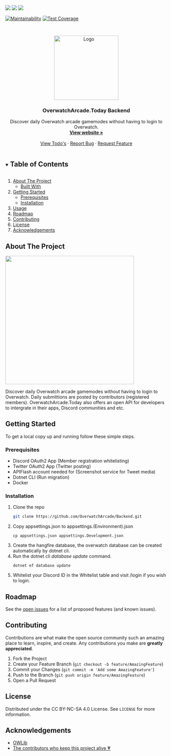 <!-- PROJECT SHIELDS -->
<!--
*** I'm using markdown "reference style" links for readability.
*** Reference links are enclosed in brackets [ ] instead of parentheses ( ).
*** See the bottom of this document for the declaration of the reference variables
*** for contributors-url, forks-url, etc. This is an optional, concise syntax you may use.
*** https://www.markdownguide.org/basic-syntax/#reference-style-links
-->
![](https://img.shields.io/github/stars/OverwatchArcade/Backend)
![](https://img.shields.io/github/issues/OverwatchArcade/Backend)
![](https://img.shields.io/github/workflow/status/overwatcharcade/backend/Main)

[![Maintainability](https://api.codeclimate.com/v1/badges/d2022cf80cb7eea655e6/maintainability)](https://codeclimate.com/github/OverwatchArcade/Backend/maintainability)
[![Test Coverage](https://api.codeclimate.com/v1/badges/d2022cf80cb7eea655e6/test_coverage)](https://codeclimate.com/github/OverwatchArcade/Backend/test_coverage)


<!-- PROJECT LOGO -->
<br />
<p align="center">
  <a href="https://github.com/OverwatchArcade/Backend">
    <img src="https://i.imgur.com/9vS4il3.jpg" alt="Logo" width="200" height="200">
  </a>

<h3 align="center">OverwatchArcade.Today Backend</h3>
  <p align="center">
    Discover daily Overwatch arcade gamemodes without having to login to Overwatch.
    <br />
    <a href="https://overwatcharcade.today/"><strong>View website »</strong></a>
    <br />
    <br />
    <a href="https://github.com/OverwatchArcade/Backend/projects/1">View Todo's</a>
    ·
    <a href="https://github.com/OverwatchArcade/Backend/issues">Report Bug</a>
    ·
    <a href="https://github.com/OverwatchArcade/Backend/issues">Request Feature</a>
  </p>

<!-- TABLE OF CONTENTS -->
<details open="open">
  <summary><h2 style="display: inline-block">Table of Contents</h2></summary>
  <ol>
    <li>
      <a href="#about-the-project">About The Project</a>
      <ul>
        <li><a href="#built-with">Built With</a></li>
      </ul>
    </li>
    <li>
      <a href="#getting-started">Getting Started</a>
      <ul>
        <li><a href="#prerequisites">Prerequisites</a></li>
        <li><a href="#installation">Installation</a></li>
      </ul>
    </li>
    <li><a href="#usage">Usage</a></li>
    <li><a href="#roadmap">Roadmap</a></li>
    <li><a href="#contributing">Contributing</a></li>
    <li><a href="#license">License</a></li>
    <li><a href="#acknowledgements">Acknowledgements</a></li>
  </ol>
</details>



<!-- ABOUT THE PROJECT -->
## About The Project

<a href="https://github.com/OverwatchArcade/Backend">
<img src="https://i.imgur.com/5ubUysA.png" width="400">
</a>

Discover daily Overwatch arcade gamemodes without having to login to Overwatch. Daily submittions are posted by contributors (registered members).
OverwatchArcade.Today also offers an open API for developers to intergrate in their apps, Discord communities and etc.

<!-- GETTING STARTED -->
## Getting Started

To get a local copy up and running follow these simple steps.

### Prerequisites

- Discord OAuth2 App (Member registration whitelisting)
- Twitter OAuth2 App (Twitter posting)
- APIFlash account needed for (Screenshot service for Tweet media)
- Dotnet CLI (Run migration)
- Docker


### Installation

1. Clone the repo
   ```sh
   git clone https://github.com/OverwatchArcade/Backend.git
   ```
2. Copy appsettings.json to appsettings.(Environment).json
   ```
   cp appsettings.json appsettings.Development.json
   ```
3. Create the hangfire database, the overwatch database can be created automatically by dotnet cli.
4. Run the dotnet cli *database update* command.
   ```
   dotnet ef database update
   ```
5. Whitelist your Discord ID in the Whitelist table and visit /login if you wish to login.



<!-- ROADMAP -->
## Roadmap

See the [open issues](https://github.com/OverwatchArcade/Backend/issues) for a list of proposed features (and known issues).



<!-- CONTRIBUTING -->
## Contributing

Contributions are what make the open source community such an amazing place to learn, inspire, and create. Any contributions you make are **greatly appreciated**.

1. Fork the Project
2. Create your Feature Branch (`git checkout -b feature/AmazingFeature`)
3. Commit your Changes (`git commit -m 'Add some AmazingFeature'`)
4. Push to the Branch (`git push origin feature/AmazingFeature`)
5. Open a Pull Request



<!-- LICENSE -->
## License

Distributed under the CC BY-NC-SA 4.0 License. See `LICENSE` for more information.


<!-- ACKNOWLEDGEMENTS -->
## Acknowledgements

* [OWLib](https://github.com/overtools/OWLib)
* [The contributors who keep this project alive 💗](https://overwatcharcade.today/contributors)